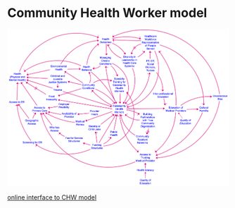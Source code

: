 # Community Health Worker model

![CHW worker model causal loop diagram](https://github.com/CBSDLab/CSII/blob/peterhovmand-content-additions-01/Models/Health%20and%20Healthcare/CHW%20CLD.png)


[online interface to CHW model](https://rebrand.ly/csii-chw) 
